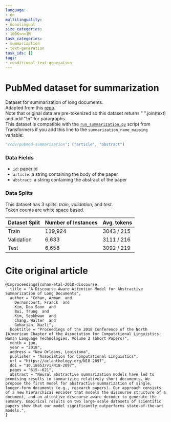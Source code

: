 ```yaml
---
language:
- en
multilinguality:
- monolingual
size_categories:
- 100K<n<1M
task_categories:
- summarization
- text-generation
task_ids: []
tags:
- conditional-text-generation
---
```


# PubMed dataset for summarization

Dataset for summarization of long documents.\
Adapted from this [repo](https://github.com/armancohan/long-summarization).\
Note that original data are pre-tokenized so this dataset returns " ".join(text) and add "\n" for paragraphs. \
This dataset is compatible with the [`run_summarization.py`](https://github.com/huggingface/transformers/tree/master/examples/pytorch/summarization) script from Transformers if you add this line to the `summarization_name_mapping` variable:
```python
"ccdv/pubmed-summarization": ("article", "abstract")
```

### Data Fields

- `id`: paper id
- `article`: a string containing the body of the paper
- `abstract`: a string containing the abstract of the paper

### Data Splits

This dataset has 3 splits: _train_, _validation_, and _test_. \
Token counts are white space based.

| Dataset Split | Number of Instances |     Avg. tokens       |
| ------------- | --------------------|:----------------------|
| Train         | 119,924             |      3043 / 215       |
| Validation    | 6,633               |      3111 / 216       |
| Test          | 6,658               |      3092 / 219       |


# Cite original article
```
@inproceedings{cohan-etal-2018-discourse,
  title = "A Discourse-Aware Attention Model for Abstractive Summarization of Long Documents",
  author = "Cohan, Arman  and
    Dernoncourt, Franck  and
    Kim, Doo Soon  and
    Bui, Trung  and
    Kim, Seokhwan  and
    Chang, Walter  and
    Goharian, Nazli",
  booktitle = "Proceedings of the 2018 Conference of the North {A}merican Chapter of the Association for Computational Linguistics: Human Language Technologies, Volume 2 (Short Papers)",
  month = jun,
  year = "2018",
  address = "New Orleans, Louisiana",
  publisher = "Association for Computational Linguistics",
  url = "https://aclanthology.org/N18-2097",
  doi = "10.18653/v1/N18-2097",
  pages = "615--621",
  abstract = "Neural abstractive summarization models have led to promising results in summarizing relatively short documents. We propose the first model for abstractive summarization of single, longer-form documents (e.g., research papers). Our approach consists of a new hierarchical encoder that models the discourse structure of a document, and an attentive discourse-aware decoder to generate the summary. Empirical results on two large-scale datasets of scientific papers show that our model significantly outperforms state-of-the-art models.",
}
```

